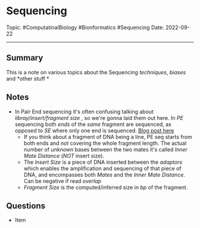 
# Sequencing
Topic: #ComputatinalBiology #Bionformatics #Sequencing 
Date: 2022-09-22

---

## Summary
This is a note on various topics about the Sequencing *techniques*, *biases* and *other stuff *

## Notes
- In Pair End sequencing it's often confusing talking about *libray/insert/fragment size* , so we're gonna laid them out here. In  *PE* sequencing both *ends* of the *same* fragment are sequenced, as opposed to *SE* where only one end is sequenced. [Blog post here](https://thegenomefactory.blogspot.com/2013/08/paired-end-read-confusion-library.html)
	- If you think about a fragment of DNA being a line, PE seq starts from both ends and *not* covering the whole fragment length. The actual number of *unknown* bases between the two mates it's called *Inner Mate Distance* (*NOT* insert size).
	- The *Insert Size* is a piece of DNA inserted between the *adaptors* which enables the amplification and sequencing of that piece of DNA, and encompasses both *Mates* and the *Inner Mate Distance*. Can be negative if read *overlap*
	- *Fragment Size* is the computed/inferred size in *bp* of the fragment.

## Questions
- Item

